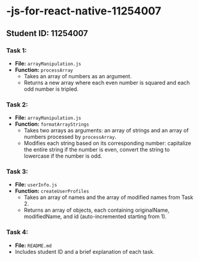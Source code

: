 # -js-for-react-native-11254007
## Student ID: 11254007

### Task 1:
- **File:** `arrayManipulation.js`
- **Function:** `processArray`
  - Takes an array of numbers as an argument.
  - Returns a new array where each even number is squared and each odd number is tripled.

### Task 2:
- **File:** `arrayManipulation.js`
- **Function:** `formatArrayStrings`
  - Takes two arrays as arguments: an array of strings and an array of numbers processed by `processArray`.
  - Modifies each string based on its corresponding number: capitalize the entire string if the number is even, convert the string to lowercase if the number is odd.

### Task 3:
- **File:** `userInfo.js`
- **Function:** `createUserProfiles`
  - Takes an array of names and the array of modified names from Task 2.
  - Returns an array of objects, each containing originalName, modifiedName, and id (auto-incremented starting from 1).

### Task 4:
- **File:** `README.md`
- Includes student ID and a brief explanation of each task.
